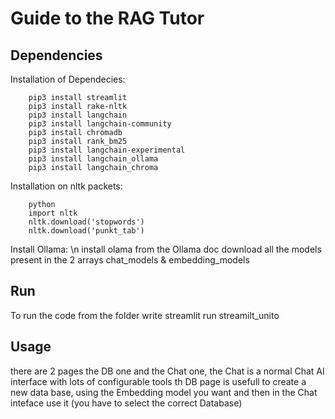 # Guide to the RAG Tutor

## Dependencies
  Installation of Dependecies:
  
        pip3 install streamlit
        pip3 install rake-nltk
        pip3 install langchain
        pip3 install langchain-community
        pip3 install chromadb
        pip3 install rank_bm25
        pip3 install langchain-experimental
        pip3 install langchain_ollama
        pip3 install langchain_chroma
  Installation on nltk packets:
  
        python
        import nltk
        nltk.download('stopwords')
        nltk.download('punkt_tab')
  
  Install Ollama: \n
        install olama from the Ollama doc
        download all the models present in the 2 arrays chat_models & embedding_models
  
## Run
  To run the code from the folder write streamlit run streamilt_unito

## Usage
  there are 2 pages the DB one and the Chat one, the Chat is a normal Chat AI interface with lots of configurable tools
  th DB page is usefull to create a new data base, using the Embedding model you want and then in the Chat inteface use it (you have to select the correct Database)

  
